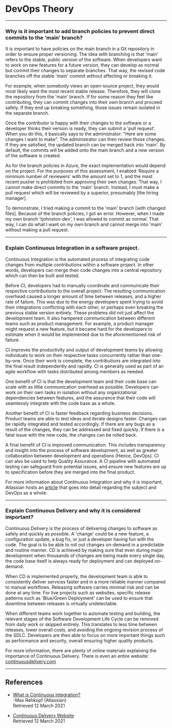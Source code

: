 # DevOps Theory

---

### Why is it important to add branch policies to prevent direct commits to the 'main' branch?

It is important to have policies on the main branch in a Git repository in order to ensure proper versioning. The idea with branching is that 'main' refers to the stable, public version of the software. When developers want to work on new features for a future version, they can develop as normal but commit their changes to separate branches. That way, the revised code branches off the stable 'main' commit without affecting or breaking it.

For example, when somebody views an open-source project, they would most likely want the most recent stable release. Therefore, they will clone the repository from the 'main' branch. If for some reason they feel like contributing, they can commit changes into their own branch and proceed safely. If they end up breaking something, those issues remain isolated in the separate branch.

Once the contributor is happy with their changes to the software or a developer thinks their version is ready, they can submit a 'pull request'. When you do this, it basically says to the administrator: "Here are some changes I want to make". The administrator can then review those changes. If they are satisfied, the updated branch can be merged back into 'main'. By default, the commits will be added onto the main branch and a new version of the software is created.

As for the branch policies in Azure, the exact implementation would depend on the project. For the purposes of this assessment, I enabled 'Require a minimum number of reviewers' with the amount set to 1, and the most recent pusher is prohibited from approving their own changes. That way, I cannot make direct commits to the 'main' branch. Instead, I must make a pull request which will be reviewed by a superior, presumably [the hiring manager].

To demonstrate, I tried making a commit to the 'main' branch [with changed files]. Because of the branch policies, I got an error. However, when I made my own branch 'tjohnston-dev', I was allowed to commit as normal. That way, I can do what I want on my own branch and cannot merge into 'main' without making a pull request.

---

### Explain Continuous Integration in a software project.

Continuous Integration is the automated process of integrating code changes from multiple contributions within a software project. In other words, developers can merge their code changes into a central repository which can then be built and tested.

Before CI, developers had to manually coordinate and communicate their respective contributions to the overall project. The resulting communication overhead caused a longer amount of time between releases, and a higher rate of failure. This was due to the energy developers spent trying to avoid their integrations conflicting with each other, or perhaps even breaking the previous stable version entirely. These problems did not just affect the development team. It also hampered communication between different teams such as product management. For example, a product manager might request a new feature, but it became hard for the developers to estimate when it would be implemented due to the aforementioned risk of failure.

CI improves the productivity and output of development teams by allowing individuals to work on their respective tasks concurrently rather than one-by-one. Once their work is complete, the contributions are integrated into the final result independently and rapidly. CI is generally used as part of an agile workflow with tasks distributed among members as needed.

One benefit of CI is that the development team and their code base can scale with as little communication overhead as possible. Developers can work on their own tasks in isolation without any organizational dependencies between features, and the assurance that their code will seamlessly integrate with the code base as a whole.

Another benefit of CI is faster feedback regarding business decisions. Product teams are able to test ideas and iterate designs faster. Changes can be rapidly integrated and tested accordingly. If there are any bugs as a result of the changes, they can be addressed and fixed quickly. If there is a fatal issue with the new code, the changes can be rolled back.

A final benefit of CI is improved communication. This includes transparency and insight into the process of software development, as well as greater collaboration between development and operations (Hence, DevOps). CI can also be used to help Quality Assurance. A CI pipeline with automated testing can safeguard from potential issues, and ensure new features are up to specification before they are merged into the final product.

For more information about Continuous Integration and why it is important, Atlassian hosts an [article](https://www.atlassian.com/continuous-delivery/continuous-integration) that goes into detail regarding the subject and DevOps as a whole.

---

### Explain Continuous Delivery and why it is considered important?

Continuous Delivery is the process of delivering changes to software as safely and quickly as possible. A 'change' could be a new feature, a configuration update, a bug fix, or just a developer having fun with the code. The goal is to be able to roll out changes on-demand in a predictable and routine manner. CD is achieved by making sure that even during major development when thousands of changes are being made every single day, the code base itself is always ready for deployment and can deployed on-demand.

When CD is implemented properly, the development team is able to consistently deliver services faster and in a more reliable manner compared to manual workflows. Releasing software carries minimal risk and can be done at any time. For live projects such as websites, specific release patterns such as 'Blue/Green Deployment' can be used to ensure that downtime between releases is virtually undetectable.

When different teams work together to automate testing and building, the relevant stages of the Software Development Life Cycle can be removed from daily work or skipped entirely. This translates to less time between releases, lower overall costs, and avoiding the ongoing revision process of the SDLC. Developers are then able to focus on more important things such as performance and security, overall ensuring higher quality products.

For more information, there are plenty of online materials explaining the importance of Continuous Delivery. There is even an entire website: [continuousdelivery.com](https://continuousdelivery.com/)

---

## References

* [What is Continuous Integration?](https://www.atlassian.com/continuous-delivery/continuous-integration)  
\-Max Rehkopf (Atlassian)  
Retrieved 12 March 2021

* [Continuous Delivery Website](https://continuousdelivery.com/)  
Retrieved 12 March 2021
